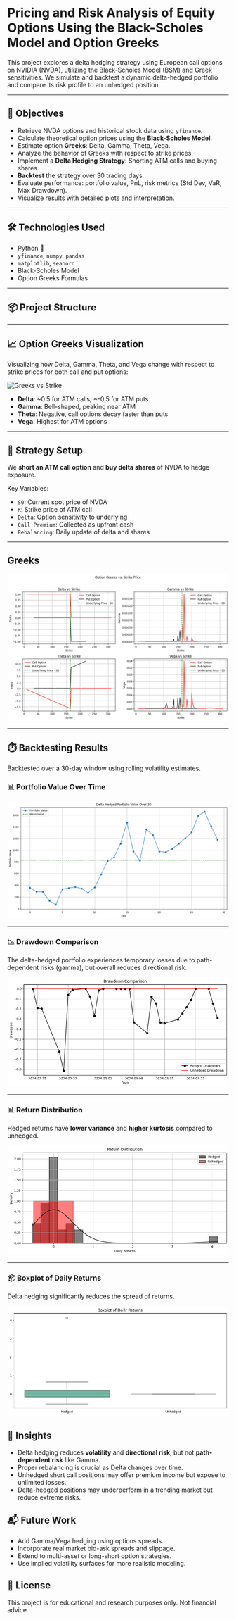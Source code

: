 # Pricing and Risk Analysis of Equity Options Using the Black-Scholes Model and Option Greeks

This project explores a delta hedging strategy using European call options on NVIDIA (NVDA), utilizing the Black-Scholes Model (BSM) and Greek sensitivities. We simulate and backtest a dynamic delta-hedged portfolio and compare its risk profile to an unhedged position.

---

## 📌 Objectives

- Retrieve NVDA options and historical stock data using `yfinance`.
- Calculate theoretical option prices using the **Black-Scholes Model**.
- Estimate option **Greeks**: Delta, Gamma, Theta, Vega.
- Analyze the behavior of Greeks with respect to strike prices.
- Implement a **Delta Hedging Strategy**: Shorting ATM calls and buying shares.
- **Backtest** the strategy over 30 trading days.
- Evaluate performance: portfolio value, PnL, risk metrics (Std Dev, VaR, Max Drawdown).
- Visualize results with detailed plots and interpretation.

---

## 🛠️ Technologies Used

- Python 🐍
- `yfinance`, `numpy`, `pandas`
- `matplotlib`, `seaborn`
- Black-Scholes Model
- Option Greeks Formulas

---

## 📦 Project Structure


---

## 📈 Option Greeks Visualization

Visualizing how Delta, Gamma, Theta, and Vega change with respect to strike prices for both call and put options:

![Greeks vs Strike](images/greeks_vs_strike.png)

- **Delta**: ~0.5 for ATM calls, ~-0.5 for ATM puts  
- **Gamma**: Bell-shaped, peaking near ATM  
- **Theta**: Negative, call options decay faster than puts  
- **Vega**: Highest for ATM options  

---

## 🔧 Strategy Setup

We **short an ATM call option** and **buy delta shares** of NVDA to hedge exposure.

Key Variables:

- `S0`: Current spot price of NVDA  
- `K`: Strike price of ATM call  
- `Delta`: Option sensitivity to underlying  
- `Call Premium`: Collected as upfront cash  
- `Rebalancing`: Daily update of delta and shares  

---

## Greeks

![Greeks](Images/option-greeks-vs-strike-price.png)

---

## ⏱️ Backtesting Results

Backtested over a 30-day window using rolling volatility estimates.

### 📊 Portfolio Value Over Time

![Portfolio Value Over Time](Images/portfolio-values.png)

---

### 📉 Drawdown Comparison

The delta-hedged portfolio experiences temporary losses due to path-dependent risks (gamma), but overall reduces directional risk.

![Drawdown Comparison](images/drawdown-comparison.png)

---

### 📊 Return Distribution

Hedged returns have **lower variance** and **higher kurtosis** compared to unhedged.

![Return Distribution](images/returns-distribution.png)

---

### 📦 Boxplot of Daily Returns

Delta hedging significantly reduces the spread of returns.

![Boxplot of Returns](images/box-plot-daily-returns.png)

## 🧠 Insights

- Delta hedging reduces **volatility** and **directional risk**, but not **path-dependent risk** like Gamma.  
- Proper rebalancing is crucial as Delta changes over time.  
- Unhedged short call positions may offer premium income but expose to unlimited losses.  
- Delta-hedged positions may underperform in a trending market but reduce extreme risks.  

## 📬 Future Work

- Add Gamma/Vega hedging using options spreads.  
- Incorporate real market bid-ask spreads and slippage.  
- Extend to multi-asset or long-short option strategies.  
- Use implied volatility surfaces for more realistic modeling.  

## 📜 License

This project is for educational and research purposes only. Not financial advice.
